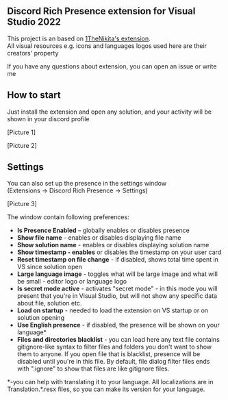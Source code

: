 ## Discord Rich Presence extension for Visual Studio 2022

This project is an based on [1TheNikita's extension](https://github.com/1thenikita/Visual-Studio). </br>
All visual resources e.g. icons
and languages logos used here are their creators' property

If you have any questions about extension, you can open an issue or write me

## How to start
Just install the extension and open any solution, and your activity will be shown in your discord profile

[Picture 1]

[Picture 2]

## Settings

You can also set up the presence in the settings window </br> 
(Extensions -> Discord Rich Presence -> Settings)

[Picture 3]

The window contain following preferences: </br>
* **Is Presence Enabled** – globally enables or disables presence
* **Show file name** - enables or disables displaying file name
* **Show solution name** - enables or disables displaying solution name
* **Show timestamp - enables** or disables the timestamp on your user card
* **Reset timestamp on file change** - if disabled, shows total time spent in VS since solution open
* **Large language image** - toggles what will be large image and what will be small - editor logo or language logo
* **Is secret mode active** - activates "secret mode" - 
in this mode you will present that you're in Visual Studio, 
but will not show any specific data about file, solution etc.
* **Load on startup** - needed to load the extension on VS startup 
or on solution opening
* **Use English presence** - if disabled, 
the presence will be shown on your language*
* **Files and directories blacklist** - 
you can load here any text file contains gitignore-like syntax
to filter files and folders you don't want to show them to anyone.
If you open file that is blacklist, 
presence will be disabled until you're in this file.
By default, file dialog filter files ends with ".ignore"
to show that files are like gitignore files.

*-you can help with translating it to your language. 
All localizations are in Translation.\*.resx files,
so you can make its version for your language.